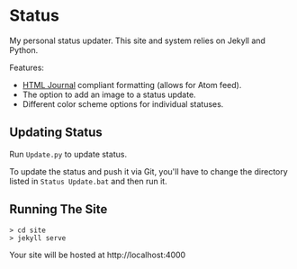 # Status

My personal status updater. This site and system relies on Jekyll and Python.

Features:
- [HTML Journal](https://journal.miso.town/) compliant formatting (allows for Atom feed).
- The option to add an image to a status update.
- Different color scheme options for individual statuses.

## Updating Status

Run `Update.py` to update status.

To update the status and push it via Git, you'll have to change the directory listed in `Status Update.bat` and then run it.

## Running The Site

```
> cd site
> jekyll serve
```

Your site will be hosted at http://localhost:4000
